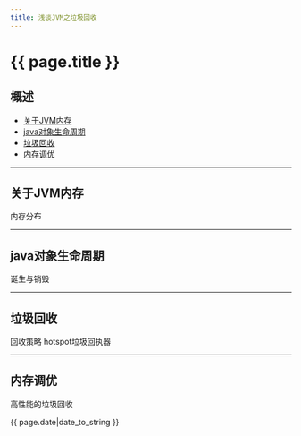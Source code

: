 ```yaml
---
title: 浅谈JVM之垃圾回收
---
```


# {{ page.title }}

## 概述
+ [关于JVM内存](#partI)
+ [java对象生命周期](#partII)
+ [垃圾回收](#partIII)
+ [内存调优](#partIV)

----------------------------------

## 关于JVM内存
 
内存分布

----------------------------------

## java对象生命周期
 
诞生与销毁

----------------------------------

## 垃圾回收
 
回收策略
hotspot垃圾回执器

----------------------------------

## 内存调优
 
高性能的垃圾回收

{{ page.date|date_to_string }}